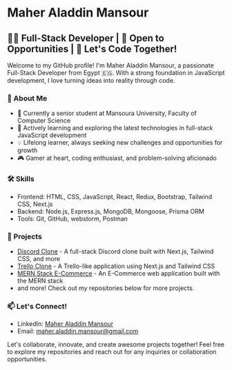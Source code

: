 # Maher Aladdin Mansour

## 👨‍💻 Full-Stack Developer | 🚀 Open to Opportunities | 🌟 Let's Code Together!

Welcome to my GitHub profile! I'm Maher Aladdin Mansour, a passionate Full-Stack Developer from Egypt 🇪🇬. With a strong foundation in JavaScript development, I love turning ideas into reality through code.

### 💼 About Me
- 🔭 Currently a senior student at Mansoura University, Faculty of Computer Science
- 🌱 Actively learning and exploring the latest technologies in full-stack JavaScript development
- 💡 Lifelong learner, always seeking new challenges and opportunities for growth
- 🎮 Gamer at heart, coding enthusiast, and problem-solving aficionado

### 🛠️ Skills
- Frontend: HTML, CSS, JavaScript, React, Redux, Bootstrap, Tailwind CSS, Next.js
- Backend: Node.js, Express.js, MongoDB, Mongoose, Prisma ORM
- Tools: Git, GitHub, webstorm, Postman

### 🚀 Projects
- [Discord Clone](https://github.com/maheraladdin/discord-clone) - A full-stack Discord clone built with Next.js, Tailwind CSS, and more
- [Trello Clone](https://github.com/maheraladdin/trello-clone) - A Trello-like application using Next.js and Tailwind CSS
- [MERN Stack E-Commerce](https://github.com/maheraladdin/reactjs-ecommerce-web-app) - An E-Commerce web application built with the MERN stack
- and more! Check out my repositories below for more projects.

### 📫 Let's Connect!
- LinkedIn: [Maher Aladdin Mansour](www.linkedin.com/in/maher-mansour-726a35200)
- Email: [maher.aladdin.mansour@gmail.com](mailto:maher.aladdin.mansour@gmail.com)

Let's collaborate, innovate, and create awesome projects together! Feel free to explore my repositories and reach out for any inquiries or collaboration opportunities.
